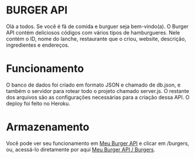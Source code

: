 # BURGER API

Olá a todos. Se você é fã de comida e burguer seja bem-vindo(a). 
O Burger API contém deliciosos códigos com vários tipos de hamburgueres. Nele contém o ID, nome do lanche, restaurante que o criou, website, descrição, ingredientes e endereços.

# Funcionamento

O banco de dados foi criado em formato JSON e chamado de db.json, e também o servidor para rotear todo o projeto chamado server.js. O restante dos arquivos são as configurações necessárias para a criação dessa API. O deploy foi feito no Heroku.

# Armazenamento

Você pode ver seu funcionamento em [Meu Burger API](https://meu-burger-api.herokuapp.com/) e clicar em /burgers, ou, acessá-lo diretamente por aqui [Meu Burger API / Burgers](https://meu-burger-api.herokuapp.com/burgers).
